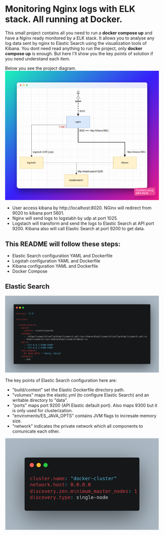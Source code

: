 # Monitoring Nginx logs with ELK stack. All running at Docker.
This small project contains all you need to run a **docker compose up** and have a Nginx ready monitored by a ELK stack. 
It allows you to analyse any log data sent by nginx to Elastic Search using the visualization tools of Kibana.
You dont need read anything to run the project, only **docker compose up** is enough. 
But here I'll show you the key points of solution if you need understand each item.

Below you see the project diagram.
![alt text](./images/diagram.png)
- User access kibana by http://localhost:8020. NGinx will redirect from 9020 to kibana port 5601.
- Nginx will send logs to logstabh by udp at port 1025.
- Logstach will transform and send the logs to Elastic Search at API port 9200. Kibana also will call Elastic Search at port 9200 to get data.

## This README will follow these steps:
- Elastic Search configuration YAML and Dockerfile
- Logstah configuration YAML and Dockerfile
- Kibana configuration YAML and Dockerfile
- Docker Compose

## Elastic Search
![alt text](./images/docker_elastic.png)

The key points of Elastic Search configuration here are:
- "build/context" set the Elastic Dockerfile directory path.
- "volumes" maps the elastic.yml (to configure Elastic Search) and an writable directory to "data". 
- "ports" maps port 9200 (API Elastic default port). Also maps 9300 but it is only used for clusterization.
- "enviroments/ES_JAVA_OPTS" contains JVM flags to incresate memory size.
- "network" indicates the private network which all components to comunicate each other.

![alt text](./images/elastic_ymal.png)
